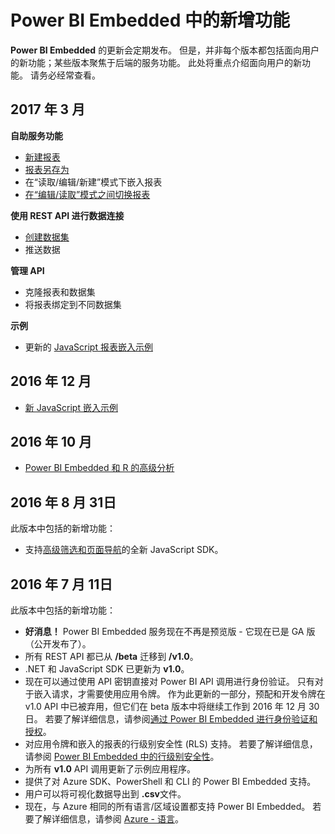 <properties
    pageTitle="Power BI Embedded 中的新增功能"
    description="获取 Power BI Embedded 中的新增功能的最新信息"
    services="power-bi-embedded"
    documentationcenter=""
    author="guyinacube"
    manager="erikre"
    editor=""
    tags=""
    translationtype="Human Translation" />
<tags
    ms.assetid="2794ae98-b9a7-45df-b6e1-962a395b91fa"
    ms.service="power-bi-embedded"
    ms.devlang="NA"
    ms.topic="article"
    ms.tgt_pltfrm="NA"
    ms.workload="powerbi"
    ms.date="03/11/2017"
    wacn.date="04/24/2017"
    ms.author="asaxton"
    ms.sourcegitcommit="a114d832e9c5320e9a109c9020fcaa2f2fdd43a9"
    ms.openlocfilehash="1f0f970af6752703b1479d3750386f9fb567e795"
    ms.lasthandoff="04/14/2017" />

# <a name="whats-new-in-power-bi-embedded"></a>Power BI Embedded 中的新增功能

**Power BI Embedded** 的更新会定期发布。 但是，并非每个版本都包括面向用户的新功能；某些版本聚焦于后端的服务功能。 此处将重点介绍面向用户的新功能。 请务必经常查看。

## <a name="march-2017"></a>2017 年 3 月

**自助服务功能**

- [新建报表](/documentation/articles/power-bi-embedded-create-report-from-dataset/)
- [报表另存为](/documentation/articles/power-bi-embedded-save-reports/)
- 在“读取/编辑/新建”模式下嵌入报表 
- [在“编辑/读取”模式之间切换报表](/documentation/articles/power-bi-embedded-toggle-mode/)

**使用 REST API 进行数据连接**

- [创建数据集](https://msdn.microsoft.com/zh-cn/library/azure/mt778875.aspx)
- 推送数据 

**管理 API**

- 克隆报表和数据集
- 将报表绑定到不同数据集

**示例**

- 更新的 [JavaScript 报表嵌入示例](https://microsoft.github.io/PowerBI-JavaScript/demo)

## <a name="december-2016"></a>2016 年 12 月

- [新 JavaScript 嵌入示例](https://microsoft.github.io/PowerBI-JavaScript/demo/)

## <a name="october-2016"></a>2016 年 10 月

- [Power BI Embedded 和 R 的高级分析](https://powerbi.microsoft.com/blog/r-in-pbie/)

## <a name="august-31st-2016"></a>2016 年 8 月 31日
此版本中包括的新增功能：

- 支持[高级筛选和页面导航](/documentation/articles/power-bi-embedded-interact-with-reports/)的全新 JavaScript SDK。

## <a name="july-11th-2016"></a>2016 年 7 月 11日
此版本中包括的新增功能：

- **好消息！** Power BI Embedded 服务现在不再是预览版 - 它现在已是 GA 版（公开发布了）。  
- 所有 REST API 都已从 **/beta** 迁移到 **/v1.0**。
- .NET 和 JavaScript SDK 已更新为 **v1.0**。
- 现在可以通过使用 API 密钥直接对 Power BI API 调用进行身份验证。 只有对于嵌入请求，才需要使用应用令牌。 作为此更新的一部分，预配和开发令牌在 v1.0 API 中已被弃用，但它们在 beta 版本中将继续工作到 2016 年 12 月 30 日。 若要了解详细信息，请参阅[通过 Power BI Embedded 进行身份验证和授权](/documentation/articles/power-bi-embedded-app-token-flow/)。
- 对应用令牌和嵌入的报表的行级别安全性 (RLS) 支持。 若要了解详细信息，请参阅 [Power BI Embedded 中的行级别安全性](/documentation/articles/power-bi-embedded-rls/)。
- 为所有 **v1.0** API 调用更新了示例应用程序。
- 提供了对 Azure SDK、PowerShell 和 CLI 的 Power BI Embedded 支持。
- 用户可以将可视化数据导出到 **.csv**文件。
- 现在，与 Azure 相同的所有语言/区域设置都支持 Power BI Embedded。 若要了解详细信息，请参阅 [Azure - 语言](http://social.technet.microsoft.com/wiki/contents/articles/4234.windows-azure-extent-of-localization.aspx)。

<!--Update_Description: wording update-->